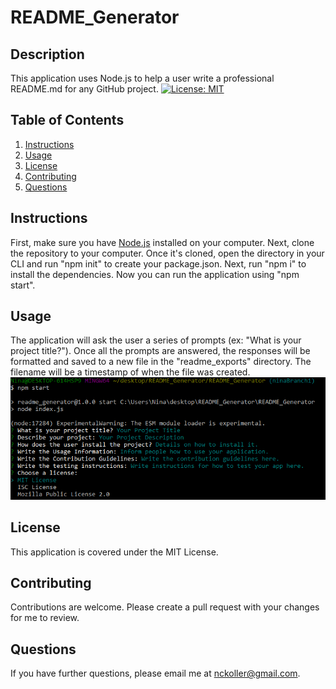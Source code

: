 # README_Generator

## Description

This application uses Node.js to help a user write a professional README.md for any GitHub project. [![License: MIT](https://img.shields.io/badge/License-MIT-yellow.svg)](https://opensource.org/licenses/MIT)

## Table of Contents

1. [Instructions](#instructions)
2. [Usage](#usage)
3. [License](#license)
4. [Contributing](#contributing)
5. [Questions](#questions)

## Instructions

First, make sure you have [Node.js](https://nodejs.org/en/) installed on your computer. Next, clone the repository to your computer. Once it's cloned, open the directory in your CLI and run "npm init" to create your package.json. Next, run "npm i" to install the dependencies. Now you can run the application using "npm start".

## Usage

The application will ask the user a series of prompts (ex: "What is your project title?"). Once all the prompts are answered, the responses will be formatted and saved to a new file in the "readme_exports" directory. The filename will be a timestamp of when the file was created.
<img src="./assets/ReadmeDemoImg1.png" src="screenshot of bash window with various prompts">

## License

This application is covered under the MIT License.

## Contributing

Contributions are welcome. Please create a pull request with your changes for me to review.

## Questions

If you have further questions, please email me at nckoller@gmail.com.
